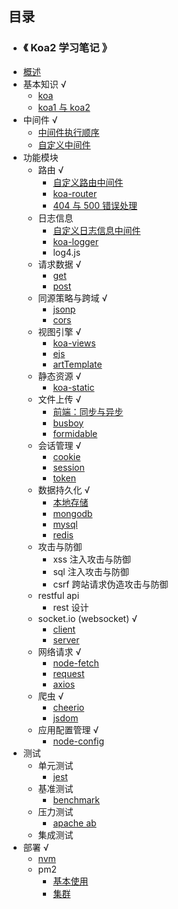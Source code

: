 
## 目录
* <h3>《 Koa2 学习笔记 》</h3>
* [概述](README.md)
* 基本知识 √
  * [koa](doc/基本知识/koa.md)
  * [koa1 与 koa2](doc/基本知识/koa1与koa2.md)
* 中间件 √
  * [中间件执行顺序](doc/中间件/中间件执行顺序.md)
  * [自定义中间件](doc/中间件/自定义中间件.md)
* 功能模块
  * 路由 √
    * [自定义路由中间件](doc/功能模块/路由/自定义路由中间件.md)
    * [koa-router](doc/功能模块/路由/koa-router.md)
    * [404 与 500 错误处理](doc/功能模块/路由/404与500错误处理.md)
  * 日志信息
    * [自定义日志信息中间件](doc/功能模块/日志信息/自定义日志信息中间件.md)
    * [koa-logger](doc/功能模块/日志信息/koa-logger.md)
    * log4.js
  * 请求数据 √
    * [get](doc/功能模块/请求数据/get.md)
    * [post](doc/功能模块/请求数据/post.md)
  * 同源策略与跨域 √
    * [jsonp](doc/功能模块/同源策略与跨域/jsonp.md)
    * [cors](doc/功能模块/同源策略与跨域/cors.md)
  * 视图引擎 √
    * [koa-views](doc/功能模块/视图引擎/koa-views.md)
    * [ejs](doc/功能模块/视图引擎/ejs.md)
    * [artTemplate](doc/功能模块/视图引擎/artTemplate.md)
  * 静态资源 √
    * [koa-static](doc/功能模块/静态资源/koa-static.md)
  * 文件上传 √
    * [前端：同步与异步](doc/功能模块/文件上传/前端：同步与异步.md)
    * [busboy](doc/功能模块/文件上传/busboy.md)
    * [formidable](doc/功能模块/文件上传/formidable.md)
  * 会话管理 √
    * [cookie](doc/功能模块/会话管理/cookie.md)
    * [session](doc/功能模块/会话管理/session.md)
    * [token](doc/功能模块/会话管理/token.md)
  * 数据持久化 √
    * [本地存储](doc/功能模块/数据持久化/本地存储.md)
    * [mongodb](doc/功能模块/数据持久化/mongodb.md)
    * [mysql](doc/功能模块/数据持久化/mysql.md)
    * [redis](doc/功能模块/数据持久化/redis.md)
  * 攻击与防御
    * xss 注入攻击与防御
    * sql 注入攻击与防御
    * csrf 跨站请求伪造攻击与防御
  * restful api
    * rest 设计
  * socket.io \(websocket\) √
    * [client](doc/功能模块/socket.io/client.md)
    * [server](doc/功能模块/socket.io/server.md)
  * 网络请求 √
    * [node-fetch](doc/功能模块/网络请求/node-fetch.md)
    * [request](doc/功能模块/网络请求/request.md)
    * [axios](doc/功能模块/网络请求/axios.md)
  * 爬虫 √
    * [cheerio](doc/功能模块/爬虫/cheerio.md)
    * [jsdom](doc/功能模块/爬虫/jsdom.md)
  * 应用配置管理 √
    * [node-config](doc/功能模块/应用配置管理/node-config.md)
* 测试
  * 单元测试
    * [jest](doc/测试/单元测试/jest.md)
  * 基准测试
    * [benchmark](doc/测试/基准测试/benchmark.md)
  * 压力测试
    * [apache ab](doc/测试/压力测试/apache-ab.md)
  * 集成测试
* 部署 √
  * [nvm](doc/部署/nvm.md)
  * pm2
    * [基本使用](doc/部署/pm2/基本使用.md)
    * [集群](doc/部署/pm2/集群.md)

